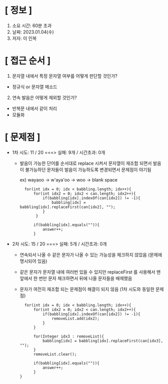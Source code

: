 # **[ 정보 ]**
1. 소요 시간: 60분 초과
2. 날짜: 2023.01.04(수)
3. 저자: 이 인복

# **[ 접근 순서 ]**
1. 문자열 내에서 특정 문자열 여부를 어떻게 판단할 것인가?
- 정규식 or 문자열 메소드

2. 연속 발음은 어떻게 제외할 것인가?
- 반복문 내에서 같이 처리
- 모듈화 

     
# **[ 문제점 ]**
- 1차 시도: 11 / 20 ===> 실패: 9개 / 시간초과: 0개
    - 발음이 가능한 단어를 순서대로 replace 시켜서 문자열이 재조합 되면서 발음이 불가능하던 문자들이
      발음이 가능하도록 변경되면서 문제점이 야기됨
      
      ex) wayaoo -> w'aya'oo -> woo -> blank space

            for(int idx = 0; idx < babbling.length; idx++){
                for(int idx2 = 0; idx2 < can.length; idx2++){
                    if(babbling[idx].indexOf(can[idx2]) != -1){
                        babbling[idx] = babbling[idx].replaceFirst(can[idx2], "");
                    }
                 }
      
                if(babbling[idx].equals("")){
                    answer++;
                }
      
- 2차 시도: 15 / 20 ===> 실패: 5개 / 시간초과: 0개
    - 연속되서 나올 수 같은 문자가 나올 수 있는 가능성을 체크하지 않았음 (문제에 명시되어 있음)
    - 같은 문자가 문자열 내에 여러번 있을 수 있지만 replaceFirst 를 사용해서 맨 앞에서 한 번만 문자 체크하면서 
      뒤에 나올 문자들을 배제했음
    - 문자가 여전히 재조합 되는 문제점이 해결이 되지 않음 (1차 시도와 동일한 문제점)
    
            for(int idx = 0; idx < babbling.length; idx++){
                for(int idx2 = 0; idx2 < can.length; idx2++){
                    if(babbling[idx].indexOf(can[idx2]) != -1){
                        removeList.add(idx2);
                    }
                }
    
                for(Integer idx3 : removeList){
                    babbling[idx] = babbling[idx].replaceFirst(can[idx3], "");
                }
                removeList.clear();
    
                if(babbling[idx].equals("")){
                    answer++;
                }
          }